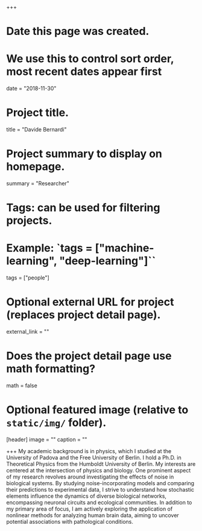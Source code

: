 +++
# Date this page was created.
# We use this to control sort order, most recent dates appear first
date = "2018-11-30"

# Project title.
title = "Davide Bernardi"

# Project summary to display on homepage.
summary = "Researcher"

# Tags: can be used for filtering projects.
# Example: `tags = ["machine-learning", "deep-learning"]``
tags = ["people"]

# Optional external URL for project (replaces project detail page).
external_link = ""

# Does the project detail page use math formatting?
math = false

# Optional featured image (relative to `static/img/` folder).
[header]
image = ""
caption = ""

+++
My academic background is in physics, which I studied at the University
of Padova and the Free University of Berlin. I hold a Ph.D. in
Theoretical Physics from the Humboldt University of Berlin. My interests
are centered at the intersection of physics and biology. One prominent
aspect of my research revolves around investigating the effects of noise
in biological systems. By studying noise-incorporating models and
comparing their predictions to experimental data, I strive to understand
how stochastic elements influence the dynamics of diverse biological
networks, encompassing neuronal circuits and ecological communities. In
addition to my primary area of focus, I am actively exploring the
application of nonlinear methods for analyzing human brain data, aiming
to uncover potential associations with pathological conditions.

